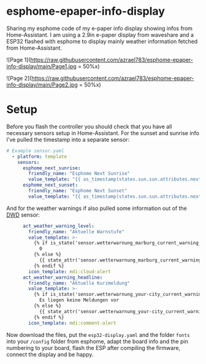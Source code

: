 # esphome-epaper-info-display

Sharing my esphome code of my e-paper info display showing infos from Home-Assistant. I am using a 2.9in e-paper display from waveshare 
and a ESP32 flashed with esphome to display mainly weather information fetched from Home-Assistant.

![Page 1](https://raw.githubusercontent.com/azrael783/esphome-epaper-info-display/main/Page1.jpg = 50%x)

![Page 2](https://raw.githubusercontent.com/azrael783/esphome-epaper-info-display/main/Page2.jpg = 50%x)

# Setup
Before you flash the controller you should check that you have all necessary sensors setup in Home-Assistant. For the sunset and sunrise info I've pulled the timestamp into a separate sensor:

```yml
# Example sensor.yaml
  - platform: template
    sensors:
      esphome_next_sunrise:
        friendly_name: "Esphome Next Sunrise"
        value_template: "{{ as_timestamp(states.sun.sun.attributes.next_dawn) | timestamp_custom ('%H:%M') }}"
      esphome_next_sunset:
        friendly_name: "Esphome Next Sunset"
        value_template: "{{ as_timestamp(states.sun.sun.attributes.next_setting) | timestamp_custom ('%H:%M') }}"
```
And for the weather warnings if also pulled some information out of the [DWD](https://www.home-assistant.io/integrations/dwd_weather_warnings/) sensor: 

```yml
      act_weather_warning_level:
        friendly_name: "Aktuelle Warnstufe"
        value_template: >-
          {% if is_state('sensor.wetterwarnung_marburg_current_warning_level', '0') %}
            0
          {% else %}
            {{ state_attr('sensor.wetterwarnung_marburg_current_warning_level', 'warning_1_level') }}
          {% endif %}
        icon_template: mdi:cloud-alert
      act_weather_warning_headline:
        friendly_name: "Aktuelle Kurzmeldung"
        value_template: >-
          {% if is_state('sensor.wetterwarnung_your-city_current_warning_level', '0') %}
            Es liegen keine Meldungen vor
          {% else %}
            {{ state_attr('sensor.wetterwarnung_your-city_current_warning_level', 'warning_1_headline') }}
          {% endif %}
        icon_template: mdi:comment-alert
```

Now download the files, put the `esp32-display.yaml` and the folder `fonts` into your `/config` folder from esphome, adapt the board info and the pin numbering to your board, flash the ESP after compiling the firmware, connect the display and be happy.
